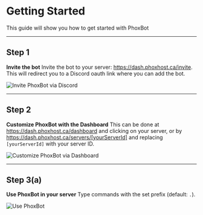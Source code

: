 # Getting Started
This guide will show you how to get started with PhoxBot

---

## Step 1
**Invite the bot**
Invite the bot to your server: https://dash.phoxhost.ca/invite.
This will redirect you to a Discord oauth link where you can add the bot.

![Invite PhoxBot via Discord](assets/docs/img/invite-bot.gif)

---

## Step 2
**Customize PhoxBot with the Dashboard**
This can be done at https://dash.phoxhost.ca/dashboard and clicking on your server,
or by https://dash.phoxhost.ca/servers/[yourServerId] and replacing `[yourServerId]` with your server ID.

![Customize PhoxBot via Dashboard](assets/docs/img/customize-bot.gif)

---

## Step 3(a)
**Use PhoxBot in your server**
Type commands with the set prefix (default: `.`).

![Use PhoxBot](assets/docs/img/use-bot.gif)